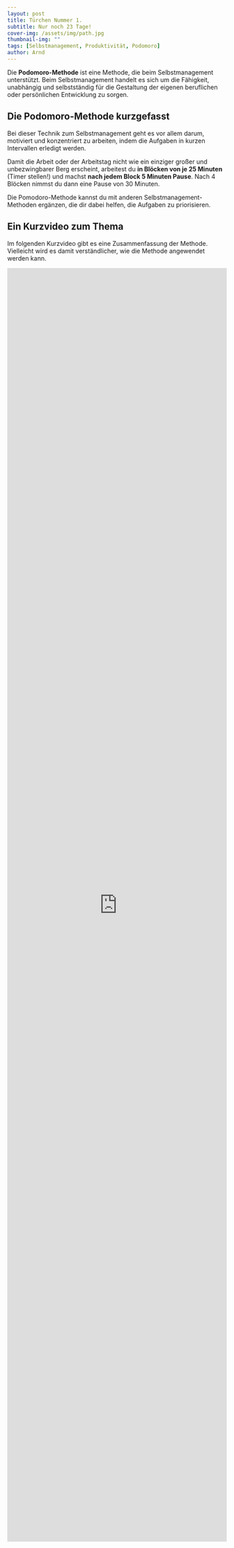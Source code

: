 ```yaml
---
layout: post
title: Türchen Nummer 1.
subtitle: Nur noch 23 Tage!
cover-img: /assets/img/path.jpg
thumbnail-img: ""
tags: [Selbstmanagement, Produktivität, Podomoro]
author: Arnd
---
```


Die **Podomoro-Methode** ist eine Methode, die beim Selbstmanagement unterstützt. Beim Selbstmanagement handelt es sich um die Fähigkeit, unabhängig und selbstständig für die Gestaltung der eigenen beruflichen oder persönlichen Entwicklung zu sorgen.

## Die Podomoro-Methode kurzgefasst

Bei dieser Technik zum Selbstmanagement geht es vor allem darum, motiviert und konzentriert zu arbeiten, indem die Aufgaben in kurzen Intervallen erledigt werden. 

Damit die Arbeit oder der Arbeitstag nicht wie ein einziger großer und unbezwingbarer Berg erscheint, arbeitest du **in Blöcken von je 25 Minuten** (Timer stellen!) und machst **nach jedem Block 5 Minuten Pause**. Nach 4 Blöcken nimmst du dann eine Pause von 30 Minuten.

Die Pomodoro-Methode kannst du mit anderen Selbstmanagement-Methoden ergänzen, die dir dabei helfen, die Aufgaben zu priorisieren.

## Ein Kurzvideo zum Thema

Im folgenden Kurzvideo gibt es eine Zusammenfassung der Methode. Vielleicht wird es damit verständlicher, wie die Methode angewendet werden kann.

<iframe width="100%" height="75%" src="https://www.youtube.com/embed/gjK8DFADgN8?si=LqIuzi6Dlxk-T2_F" title="YouTube video player" frameborder="0" allow="accelerometer; autoplay; clipboard-write; encrypted-media; gyroscope; picture-in-picture; web-share" referrerpolicy="strict-origin-when-cross-origin" allowfullscreen></iframe>